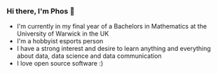 ### Hi there, I'm Phos 👋

- I'm currently in my final year of a Bachelors in Mathematics at the University of Warwick in the UK
- I'm a hobbyist esports person
- I have a strong interest and desire to learn anything and everything about data, data science and data communication
- I love open source software :)

<!--
**Phosphorescentt/phosphorescentt** is a ✨ _special_ ✨ repository because its `README.md` (this file) appears on your GitHub profile.

Here are some ideas to get you started:

- 🔭 I’m currently working on ...
- 🌱 I’m currently learning ...
- 👯 I’m looking to collaborate on ...
- 🤔 I’m looking for help with ...
- 💬 Ask me about ...
- 📫 How to reach me: ...
- 😄 Pronouns: ...
- ⚡ Fun fact: ...
-->
